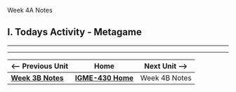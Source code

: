 Week 4A Notes

## I. Todays Activity - Metagame


---
---

| <-- Previous Unit | Home | Next Unit -->
| --- | --- | --- 
|  [**Week 3B Notes**](3B.md)  |  [**IGME-430 Home**](../) | Week 4B Notes
